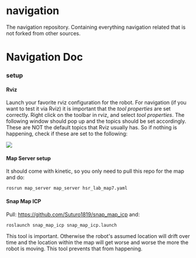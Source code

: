 # navigation
The navigation repository. Containing everything navigation related that is not forked from other sources.


# Navigation Doc

### setup
#### Rviz
Launch your favorite rviz configuration for the robot. For navigation (if you want to test it via Rviz) it is important that the *tool properties* are set correctly. Right click on the toolbar in rviz, and select *tool properties*. The following window should pop up and the topics should be set accordingly. These are NOT the default topics that Rviz usually has. So if nothing is happening, check if these are set to the following: 

![](https://hackmd.informatik.uni-bremen.de/uploads/upload_8ecbe08daf21b9271d8d3d12a22e6d89.png)


#### Map Server setup
It should come with kinetic, so you only need to pull this repo for the map and do: 

    rosrun map_server map_server hsr_lab_map7.yaml

#### Snap Map ICP
Pull: https://github.com/Suturo1819/snap_map_icp and: 

    roslaunch snap_map_icp snap_map_icp.launch 
This tool is important. Otherwise the robot's assumed location will drift over time and the location within the map will get worse and worse the more the robot is moving. This tool prevents that from happening.
